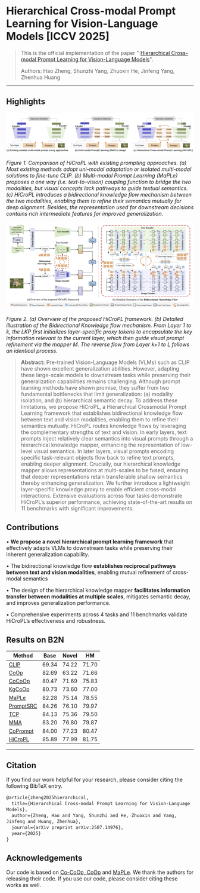 # Hierarchical Cross-modal Prompt Learning for Vision-Language Models [ICCV 2025]

> This is the official implementation of the paper " [Hierarchical Cross-modal Prompt Learning for Vision-Language Models](https://arxiv.org/pdf/2507.14976)".
>
> Authors: Hao Zheng, Shunzhi Yang, Zhuoxin He, Jinfeng Yang, Zhenhua Huang

------

## Highlights

![motivation](docs/motivation.png)

*Figure 1. Comparison of HiCroPL with existing prompting approaches. (a) Most existing methods adopt uni-modal adaptation or isolated multi-modal solutions to fine-tune CLIP. (b) Multi-modal Prompt Learning (MaPLe) proposes a one way (i.e. text-to-vision) coupling function to bridge the two modalities, but visual concepts lack pathways to guide textual semantics. (c) HiCroPL introduces a bidirectional knowledge flow mechanism between the two modalities, enabling them to refine their semantics mutually for deep alignment. Besides, the representation used for downstream decisions contains rich intermediate features for improved generalization.*

![framework_final](docs/framework_final.png)

*Figure 2. (a) Overview of the proposed HiCroPL framework. (b) Detailed illustration of the Bidirectional Knowledge flow mechanism. From Layer 1 to k, the LKP first initializes layer-specific proxy tokens to encapsulate the key information relevant to the current layer, which then guide visual prompt refinement via the mapper M. The reverse flow from Layer k+1 to L follows an identical process.*

> **Abstract:** Pre-trained Vision-Language Models (VLMs) such as CLIP have shown excellent generalization abilities. However, adapting these large-scale models to downstream tasks while preserving their generalization capabilities remains challenging. Although prompt learning methods have shown promise, they suffer from two fundamental bottlenecks that limit generalization: (a) modality isolation, and (b) hierarchical semantic decay. To address these limitations, we propose HiCroPL, a Hierarchical Crossmodal Prompt Learning framework that establishes bidirectional knowledge flow between text and vision modalities, enabling them to refine their semantics mutually. HiCroPL routes knowledge flows by leveraging the complementary strengths of text and vision. In early layers, text prompts inject relatively clear semantics into visual prompts through a hierarchical knowledge mapper, enhancing the representation of low-level visual semantics. In later layers, visual prompts encoding specific task-relevant objects flow back to refine text prompts, enabling deeper alignment. Crucially, our hierarchical knowledge mapper allows representations at multi-scales to be fused, ensuring that deeper representations retain transferable shallow semantics thereby enhancing generalization. We further introduce a lightweight layer-specific knowledge proxy to enable efficient cross-modal interactions. Extensive evaluations across four tasks demonstrate HiCroPL’s superior performance, achieving state-of-the-art results on 11 benchmarks with significant improvements.

## Contributions

• **We propose a novel hierarchical prompt learning framework** that effectively adapts VLMs to downstream tasks while preserving their inherent generalization capability. 

• The bidirectional knowledge flow **establishes reciprocal pathways between text and vision modalities**, enabling mutual refinement of cross-modal semantics

• The design of the hierarchical knowledge mapper **facilitates information transfer between modalities at multiple scales**, mitigates semantic decay, and improves generalization performance. 

• Comprehensive experiments across 4 tasks and 11 benchmarks validate HiCroPL’s effectiveness and robustness.

## Results on B2N

| Method                                                       | Base  | Novel | HM    |
| ------------------------------------------------------------ | ----- | ----- | ----- |
| [CLIP](https://arxiv.org/abs/2103.00020)                     | 69.34 | 74.22 | 71.70 |
| [CoOp](https://arxiv.org/abs/2109.01134)                     | 82.69 | 63.22 | 71.66 |
| [CoCoOp](https://arxiv.org/pdf/2203.05557)                   | 80.47 | 71.69 | 75.83 |
| [KgCoOp](https://arxiv.org/pdf/2303.13283)                   | 80.73 | 73.60 | 77.00 |
| [MaPLe](https://arxiv.org/abs/2210.03117)                    | 82.28 | 75.14 | 78.55 |
| [PromptSRC](https://arxiv.org/abs/2307.06948)                | 84.26 | 76.10 | 79.97 |
| [TCP](https://arxiv.org/abs/2311.18231)                      | 84.13 | 75.36 | 79.50 |
| [MMA](https://openaccess.thecvf.com/content/CVPR2024/papers/Yang_MMA_Multi-Modal_Adapter_for_Vision-Language_Models_CVPR_2024_paper.pdf) | 83.20 | 76.80 | 79.87 |
| [CoPrompt](https://arxiv.org/abs/2306.01195)                 | 84.00 | 77.23 | 80.47 |
| [HiCroPL](https://arxiv.org/pdf/2507.14976)                  | 85.89 | 77.99 | 81.75 |

------

## Citation

If you find our work helpful for your research, please consider citing the following BibTeX entry.

```
@article{zheng2025hierarchical,
  title={Hierarchical Cross-modal Prompt Learning for Vision-Language Models},
  author={Zheng, Hao and Yang, Shunzhi and He, Zhuoxin and Yang, Jinfeng and Huang, Zhenhua},
  journal={arXiv preprint arXiv:2507.14976},
  year={2025}
}
```

## Acknowledgements

Our code is based on [Co-CoOp, CoOp](https://github.com/KaiyangZhou/CoOp) and [MaPLe](https://github.com/muzairkhattak/multimodal-prompt-learning). We thank the authors for releasing their code. If you use our code, please consider citing these works as well.

